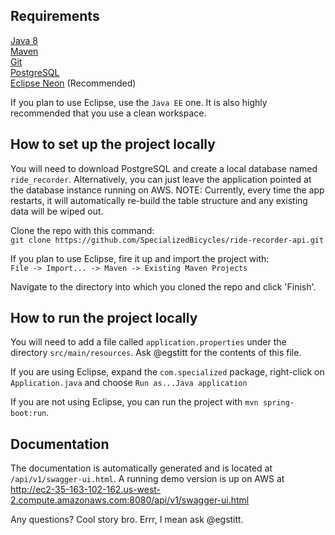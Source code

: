 ## Requirements
[Java 8](http://www.oracle.com/technetwork/java/javase/downloads/jdk8-downloads-2133151.html)   
[Maven](https://maven.apache.org/download.cgi)   
[Git](https://git-scm.com/)   
[PostgreSQL](https://www.postgresql.org/)   
[Eclipse Neon](https://eclipse.org/downloads/eclipse-packages/) (Recommended)

If you plan to use Eclipse, use the `Java EE` one. It is also highly recommended that you use a clean workspace.   

## How to set up the project locally

You will need to download PostgreSQL and create a local database named `ride_recorder`. Alternatively, you can just leave the application pointed at the database instance running on AWS. NOTE: Currently, every time the app restarts, it will automatically re-build the table structure and any existing data will be wiped out.

Clone the repo with this command:   
`git clone https://github.com/SpecializedBicycles/ride-recorder-api.git`

If you plan to use Eclipse, fire it up and import the project with:   
`File -> Import... -> Maven -> Existing Maven Projects`

Navigate to the directory into which you cloned the repo and click 'Finish'.   

## How to run the project locally

You will need to add a file called `application.properties` under the directory `src/main/resources`. Ask @egstitt for the contents of this file.

If you are using Eclipse, expand the `com.specialized` package, right-click on `Application.java` and choose `Run as...Java application`

If you are not using Eclipse, you can run the project with `mvn spring-boot:run`.

## Documentation

The documentation is automatically generated and is located at `/api/v1/swagger-ui.html`. A running demo version is up on AWS at http://ec2-35-163-102-162.us-west-2.compute.amazonaws.com:8080/api/v1/swagger-ui.html

Any questions? Cool story bro. Errr, I mean ask @egstitt.
